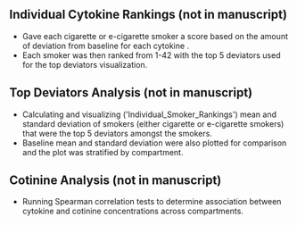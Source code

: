 ## Individual Cytokine Rankings (not in manuscript)
- Gave each cigarette or e-cigarette smoker a score based on the amount of deviation from baseline for each cytokine .
- Each smoker was then ranked from 1-42 with the top 5 deviators used for the top deviators visualization.

## Top Deviators Analysis (not in manuscript)
- Calculating and visualizing ('Individual_Smoker_Rankings') mean and standard deviation of smokers (either cigarette or e-cigarette smokers) that were the top 5 deviators amongst the smokers. 
- Baseline mean and standard deviation were also plotted for comparison and the plot was stratified by compartment. 

## Cotinine Analysis (not in manuscript)
- Running Spearman correlation tests to determine association between cytokine and cotinine concentrations across compartments.
